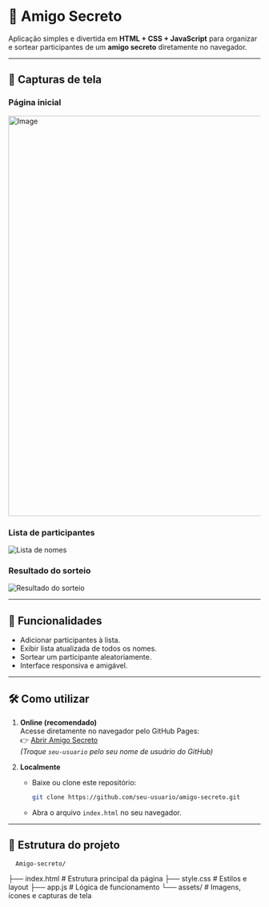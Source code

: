 # 🎁 Amigo Secreto

Aplicação simples e divertida em **HTML + CSS + JavaScript** para organizar e sortear participantes de um **amigo secreto** diretamente no navegador.

---

## 📸 Capturas de tela

### Página inicial
<img width="1280" height="800" alt="Image" src="https://github.com/user-attachments/assets/e45ee7f6-bbad-4bbb-879d-212f4fcc6e89" />

### Lista de participantes
![Lista de nomes](assets/lista-de-amigos.png)

### Resultado do sorteio
![Resultado do sorteio](assets/Nome-sorteado.png)



---

## 🚀 Funcionalidades

- Adicionar participantes à lista.
- Exibir lista atualizada de todos os nomes.
- Sortear um participante aleatoriamente.
- Interface responsiva e amigável.

---

## 🛠 Como utilizar

1. **Online (recomendado)**  
   Acesse diretamente no navegador pelo GitHub Pages:  
   👉 [Abrir Amigo Secreto](https://seu-usuario.github.io/amigo-secreto/)  
   *(Troque `seu-usuario` pelo seu nome de usuário do GitHub)*

2. **Localmente**  
   - Baixe ou clone este repositório:
     ```bash
     git clone https://github.com/seu-usuario/amigo-secreto.git
     ```
   - Abra o arquivo `index.html` no seu navegador.

---

## 📂 Estrutura do projeto
      Amigo-secreto/
├── index.html # Estrutura principal da página
├── style.css # Estilos e layout
├── app.js # Lógica de funcionamento
└── assets/ # Imagens, ícones e capturas de tela
